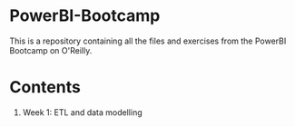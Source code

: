 # PowerBI-Bootcamp

This is a repository containing all the files and exercises from the PowerBI Bootcamp on O'Reilly. 

# Contents

1. Week 1: ETL and data modelling